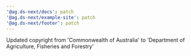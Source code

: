 ```yaml
---
'@ag.ds-next/docs': patch
'@ag.ds-next/example-site': patch
'@ag.ds-next/footer': patch
---
```


Updated copyright from 'Commonwealth of Australia' to 'Department of Agriculture, Fisheries and Forestry'
